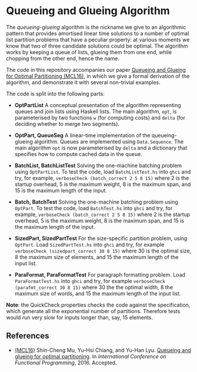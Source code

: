 # Queueing and Glueing Algorithm

The *queueing-glueing* algorithm is the nickname we give to an algorithmic
pattern that provides amortised linear time solutions to a number of optimal
list partition problems that have a peculiar property: at various moments we
know that two of three candidate solutions could be optimal. The algorithm
works by keeping a queue of lists, glueing them from one end, while chopping
from the other end, hence the name.

The code in this repository accompanies our paper [Queueing and Glueing for
Optimal Partitioning (MCL16)][MCL16], in which we give a formal derivation of the
algorithm, and demonstrate it with several non-trivial examples.

The code is split into the following parts:

* **OptPartList**
  A conceptual presentation of the algorithm representing queues and join lists
  using Haskell lists. The main algorithm, `opt`, is parameterised by two functions `w` (for computing costs) and `delta` (for deciding whether to merge two segments).

* **OptPart, QueueSeg**
  A linear-time implementation of the queueing-glueing algorithm. Queues are implemented using `Data.Sequence`. The main algorithm `opt` is now parameterised by `delta` and a dictionary that specifies how to compute cached data in the queue.

* **BatchList, BatchListTest**
  Solving the one-machine batching problem using `OptPartList`. To test the code, load `BatchListTest.hs` into `ghci` and try, for example,
    `verboseCheck (batch_correct 2 5 8 15)`
  where 2 is the startup overhead, 5 is the maximum weight, 8 is the maximum
  span, and 15 is the maximum length of the input.

* **Batch, BatchTest**
  Solving the one-machine batching problem using `OptPart`. To test the code, load
  `BatchTest.hs` into `ghci` and try, for example,
    `verboseCheck (batch_correct 2 5 8 15)`
  where 2 is the startup overhead, 5 is the maximum weight, 8 is the maximum span, and 15 is the maximum length of the input.

* **SizedPart, SizedPartTest**
  For the size-specific partition problem, using `OptPart`.
  Load `SizedPartTest.hs` into `ghci` and try, for example
    `verboseCheck (sizedpart_correct 30 8 15)`
  where 30 is the optimal size, 8 the maximum size of elements, and
  15 the maximum length of the input list.

* **ParaFormat, ParaFormatTest**
  For paragraph formatting problem.
  Load `ParaFormatTest.hs` into `ghci` and try, for example
    `verboseCheck (parafmt_correct 30 8 15)`
  where 30 the the optimal width, 8 the maximum size of words, and
  15 the maximum length of the input list.

**Note**: the QuickCheck properties checks the code against the specification,
which generate all the exponential number of partitions. Therefore tests would
run very slow for inputs longer than, say, 15 elements.

## References

* [(MCL16)][MCL16] Shin-Cheng Mu, Yu-Hsi Chiang, and Yu-Han Lyu. [Queueing and glueing for optimal partitioning][MCL16]. In *International Conference on Functional Programming*, 2016. Accepted.

[MCL16]: http://www.iis.sinica.edu.tw/~scm/2016/queueing-and-glueing-for-optimal-partitioning/
